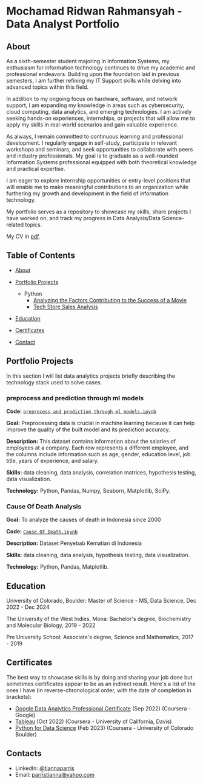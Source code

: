 # Mochamad Ridwan Rahmansyah - Data Analyst Portfolio
## About
As a sixth-semester student majoring in Information Systems, my enthusiasm for information technology continues to drive my academic and professional endeavors. Building upon the foundation laid in previous semesters, I am further refining my IT Support skills while delving into advanced topics within this field.

In addition to my ongoing focus on hardware, software, and network support, I am expanding my knowledge in areas such as cybersecurity, cloud computing, data analytics, and emerging technologies. I am actively seeking hands-on experiences, internships, or projects that will allow me to apply my skills in real-world scenarios and gain valuable experience.

As always, I remain committed to continuous learning and professional development. I regularly engage in self-study, participate in relevant workshops and seminars, and seek opportunities to collaborate with peers and industry professionals. My goal is to graduate as a well-rounded Information Systems professional equipped with both theoretical knowledge and practical expertise.

I am eager to explore internship opportunities or entry-level positions that will enable me to make meaningful contributions to an organization while furthering my growth and development in the field of information technology.

My portfolio serves as a repository to showcase my skills, share projects I have worked on, and track my progress in Data Analysis/Data Science-related topics.

My CV in [pdf](https://github.com/mrrhmansyah/Portofolio-M-Ridwan-Rahmansyah/blob/main/CV.pdf).

## Table of Contents
- [About](https://github.com/tiannaparris/Data-Analysis-Portfolio/blob/main/README.md#about)
- [Portfolio Projects](https://github.com/tiannaparris/Data-Analysis-Portfolio/blob/main/README.md#portfolio-projects)
  - Python
    - [Analyzing the Factors Contributing to the Success of a Movie](https://github.com/tiannaparris/Data-Analysis-Portfolio#analyzing-the-factors-contributing-to-the-success-of-a-movie)
    - [Tech Store Sales Analysis](https://github.com/tiannaparris/Data-Analysis-Portfolio#tech-store-sales-analysis)  
  

- [Education](https://github.com/tiannaparris/Data-Analysis-Portfolio/blob/main/README.md#education)  
- [Certificates](https://github.com/tiannaparris/Data-Analysis-Portfolio/blob/main/README.md#certificates)
- [Contact](https://github.com/tiannaparris/Data-Analysis-Portfolio/blob/main/README.md#contacts)
## Portfolio Projects
In this section I will list data analytics projects briefly describing the technology stack used to solve cases.

### preprocess and prediction through ml models
**Code:** [`preprocess and prediction through ml models.ipynb`](https://github.com/mrrhmansyah/Portofolio-M-Ridwan-Rahmansyah/blob/main/preprocess%20and%20prediction%20through%20ml%20models.ipynb)

**Goal:** Preprocessing data is crucial in machine learning because it can help improve the quality of the built model and its prediction accuracy.

**Description:** This dataset contains information about the salaries of employees at a company. Each row represents a different employee, and the columns include information such as age, gender, education level, job title, years of experience, and salary.

**Skills:** data cleaning, data analysis, correlation matrices, hypothesis testing, data visualization.

**Technology:** Python, Pandas, Numpy, Seaborn, Matplotlib, SciPy.


### Cause Of Death Analysis

**Goal:** To analyze the causes of death in Indonesia since 2000

**Code:** [`Cause Of Death.ipynb`](https://github.com/mrrhmansyah/Portofolio-M-Ridwan-Rahmansyah/blob/main/Cause%20Of%20Death%20Analysis.ipynb)

**Description:** Dataset Penyebab Kematian di Indonesia

**Skills:** data cleaning, data analysis, hypothesis testing, data visualization.

**Technology:** Python, Pandas, Matplotlib.






## Education
University of Colorado, Boulder: 
Master of Science - MS, Data Science,
Dec 2022 - Dec 2024

The University of the West Indies, Mona:
Bachelor's degree, Biochemistry and Molecular Biology,
2019 - 2022

Pre University School:
Associate's degree, Science and Mathematics,
2017 - 2019

## Certificates
The best way to showcase skills is by doing and sharing your job done but sometimes certificates appear to be as an indirect result. Here's a list of the ones I have (in reverse-chronological order, with the date of completion in brackets):
- [Google Data Analytics Professional Certificate](https://www.coursera.org/account/accomplishments/professional-cert/LRQ498UKBBSJ?utm_source=link&utm_medium=certificate&utm_content=cert_image&utm_campaign=sharing_cta&utm_product=prof) (Sep 2022) (Coursera - Google)
- [Tableau](https://www.coursera.org/account/accomplishments/verify/62LME4DV8CUV) (Oct 2022) (Coursera - University of California, Davis)
- [Python for Data Science](https://coursera.org/share/a16ecd3de61dd794199c452586cba90c) (Feb 2023) (Coursera - University of Colorado Boulder)

## Contacts
- LinkedIn: [@tiannaparris](https://www.linkedin.com/in/tianna-parris-9b6823176/)
- Email: parristianna@yahoo.com
